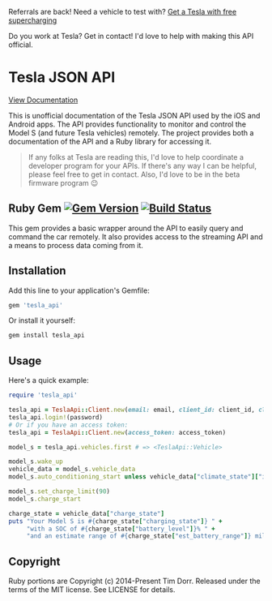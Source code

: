 Referrals are back! Need a vehicle to test with? [Get a Tesla with free supercharging](http://ts.la/timothy8449)

Do you work at Tesla? Get in contact! I'd love to help with making this API official.

# Tesla JSON API

[View Documentation](https://tesla-api.timdorr.com/)

This is unofficial documentation of the Tesla JSON API used by the iOS and Android apps.
The API provides functionality to monitor and control the Model S (and future Tesla vehicles) remotely.
The project provides both a documentation of the API and a Ruby library for accessing it.

> If any folks at Tesla are reading this, I'd love to help coordinate a developer program for your APIs. If there's any way I can be helpful, please feel free to get in contact. Also, I'd love to be in the beta firmware program :wink:

## Ruby Gem [![Gem Version](https://img.shields.io/gem/v/tesla_api.svg)](http://rubygems.org/gems/tesla_api) [![Build Status](https://img.shields.io/travis/timdorr/tesla-api/master.svg)](https://travis-ci.org/timdorr/tesla-api)

This gem provides a basic wrapper around the API to easily query and command the car remotely.
It also provides access to the streaming API and a means to process data coming from it.

## Installation

Add this line to your application's Gemfile:

```ruby
gem 'tesla_api'
```

Or install it yourself:

```sh
gem install tesla_api
```

## Usage

Here's a quick example:

```ruby
require 'tesla_api'

tesla_api = TeslaApi::Client.new(email: email, client_id: client_id, client_secret: client_secret)
tesla_api.login!(password)
# Or if you have an access token:
tesla_api = TeslaApi::Client.new(access_token: access_token)

model_s = tesla_api.vehicles.first # => <TeslaApi::Vehicle>

model_s.wake_up
vehicle_data = model_s.vehicle_data
model_s.auto_conditioning_start unless vehicle_data["climate_state"]["is_auto_conditioning_on"]

model_s.set_charge_limit(90)
model_s.charge_start

charge_state = vehicle_data["charge_state"]
puts "Your Model S is #{charge_state["charging_state"]} " +
     "with a SOC of #{charge_state["battery_level"]}% " +
     "and an estimate range of #{charge_state["est_battery_range"]} miles"
```

## Copyright

Ruby portions are Copyright (c) 2014-Present Tim Dorr. Released under the terms of the
MIT license. See LICENSE for details.
